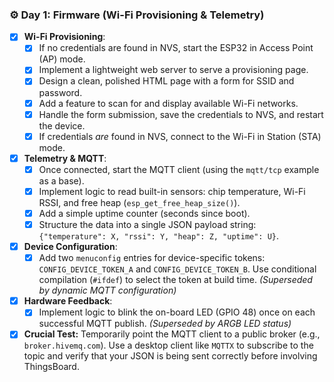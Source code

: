 ### ⚙️ Day 1: Firmware (Wi-Fi Provisioning & Telemetry)
*   [x] **Wi-Fi Provisioning**:
    *   [x] If no credentials are found in NVS, start the ESP32 in Access Point (AP) mode.
    *   [x] Implement a lightweight web server to serve a provisioning page.
    *   [x] Design a clean, polished HTML page with a form for SSID and password.
    *   [x] Add a feature to scan for and display available Wi-Fi networks.
    *   [x] Handle the form submission, save the credentials to NVS, and restart the device.
    *   [x] If credentials *are* found in NVS, connect to the Wi-Fi in Station (STA) mode.
*   [x] **Telemetry & MQTT**:
    *   [x] Once connected, start the MQTT client (using the `mqtt/tcp` example as a base).
    *   [x] Implement logic to read built-in sensors: chip temperature, Wi-Fi RSSI, and free heap (`esp_get_free_heap_size()`).
    *   [x] Add a simple uptime counter (seconds since boot).
    *   [x] Structure the data into a single JSON payload string: `{"temperature": X, "rssi": Y, "heap": Z, "uptime": U}`.
*   [x] **Device Configuration**:
    *   [x] Add two `menuconfig` entries for device-specific tokens: `CONFIG_DEVICE_TOKEN_A` and `CONFIG_DEVICE_TOKEN_B`. Use conditional compilation (`#ifdef`) to select the token at build time. *(Superseded by dynamic MQTT configuration)*
*   [x] **Hardware Feedback**:
    *   [x] Implement logic to blink the on-board LED (GPIO 48) once on each successful MQTT publish. *(Superseded by ARGB LED status)*
*   [x] **Crucial Test:** Temporarily point the MQTT client to a public broker (e.g., `broker.hivemq.com`). Use a desktop client like `MQTTX` to subscribe to the topic and verify that your JSON is being sent correctly before involving ThingsBoard.
